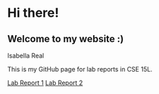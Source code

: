 # Hi there!
## Welcome to my website :)
Isabella Real

This is my GitHub page for lab reports in CSE 15L.

[Lab Report 1](https://bellareal.github.io/cse15l-lab-reports/lab-report-1-week-2.html)
[Lab Report 2](https://bellareal.github.io/cse15l-lab-reports/lab-report-2-week-4.html)
